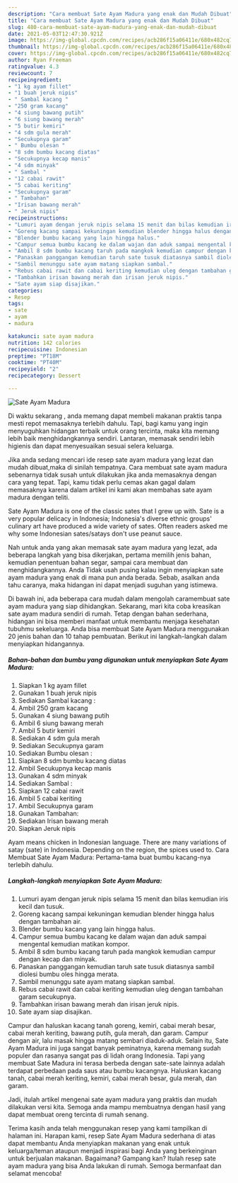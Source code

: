 ```yaml
---
description: "Cara membuat Sate Ayam Madura yang enak dan Mudah Dibuat"
title: "Cara membuat Sate Ayam Madura yang enak dan Mudah Dibuat"
slug: 480-cara-membuat-sate-ayam-madura-yang-enak-dan-mudah-dibuat
date: 2021-05-03T12:47:30.921Z
image: https://img-global.cpcdn.com/recipes/acb286f15a06411e/680x482cq70/sate-ayam-madura-foto-resep-utama.jpg
thumbnail: https://img-global.cpcdn.com/recipes/acb286f15a06411e/680x482cq70/sate-ayam-madura-foto-resep-utama.jpg
cover: https://img-global.cpcdn.com/recipes/acb286f15a06411e/680x482cq70/sate-ayam-madura-foto-resep-utama.jpg
author: Ryan Freeman
ratingvalue: 4.3
reviewcount: 7
recipeingredient:
- "1 kg ayam fillet"
- "1 buah jeruk nipis"
- " Sambal kacang "
- "250 gram kacang"
- "4 siung bawang putih"
- "6 siung bawang merah"
- "5 butir kemiri"
- "4 sdm gula merah"
- "Secukupnya garam"
- " Bumbu olesan "
- "8 sdm bumbu kacang diatas"
- "Secukupnya kecap manis"
- "4 sdm minyak"
- " Sambal "
- "12 cabai rawit"
- "5 cabai keriting"
- "Secukupnya garam"
- " Tambahan"
- "Irisan bawang merah"
- " Jeruk nipis"
recipeinstructions:
- "Lumuri ayam dengan jeruk nipis selama 15 menit dan bilas kemudian iris kecil dan tusuk."
- "Goreng kacang sampai kekuningan kemudian blender hingga halus dengan tambahan air."
- "Blender bumbu kacang yang lain hingga halus."
- "Campur semua bumbu kacang ke dalam wajan dan aduk sampai mengental kemudian matikan kompor."
- "Ambil 8 sdm bumbu kacang taruh pada mangkok kemudian campur dengan kecap dan minyak."
- "Panaskan panggangan kemudian taruh sate tusuk diatasnya sambil diolesi bumbu oles hingga merata."
- "Sambil menunggu sate ayam matang siapkan sambal."
- "Rebus cabai rawit dan cabai keriting kemudian uleg dengan tambahan garam secukupnya."
- "Tambahkan irisan bawang merah dan irisan jeruk nipis."
- "Sate ayam siap disajikan."
categories:
- Resep
tags:
- sate
- ayam
- madura

katakunci: sate ayam madura 
nutrition: 142 calories
recipecuisine: Indonesian
preptime: "PT18M"
cooktime: "PT40M"
recipeyield: "2"
recipecategory: Dessert

---
```



![Sate Ayam Madura](https://img-global.cpcdn.com/recipes/acb286f15a06411e/680x482cq70/sate-ayam-madura-foto-resep-utama.jpg)

Di waktu  sekarang , anda memang dapat membeli makanan praktis tanpa mesti repot memasaknya terlebih dahulu. Tapi, bagi kamu yang ingin menyuguhkan hidangan terbaik untuk orang tercinta, maka kita memang lebih baik menghidangkannya sendiri. Lantaran, memasak sendiri lebih higienis dan dapat menyesuaikan sesuai selera keluarga.

Jika anda sedang mencari ide resep sate ayam madura yang lezat dan mudah dibuat,maka di sinilah tempatnya. Cara membuat sate ayam madura  sebenarnya tidak susah untuk dilakukan jika anda memasaknya dengan cara yang tepat. Tapi, kamu tidak perlu cemas akan gagal dalam memasaknya 
karena dalam artikel ini kami akan membahas sate ayam madura dengan teliti.  

Sate Ayam Madura is one of the classic sates that I grew up with. Sate is a very popular delicacy in Indonesia; Indonesia&#39;s diverse ethnic groups&#39; culinary art have produced a wide variety of sates. Often readers asked me why some Indonesian sates/satays don&#39;t use peanut sauce.

Nah untuk anda yang akan memasak sate ayam madura yang lezat, ada beberapa langkah yang bisa dikerjakan, pertama memilih jenis bahan, kemudian penentuan bahan segar, sampai cara membuat dan menghidangkannya. Anda Tidak usah pusing kalau ingin menyiapkan sate ayam madura yang enak di mana pun anda berada. Sebab, asalkan anda  tahu caranya, maka hidangan ini dapat menjadi suguhan yang istimewa.

Di bawah ini, ada beberapa cara mudah dalam mengolah caramembuat sate ayam madura yang siap dihidangkan. Sekarang, mari kita coba kreasikan sate ayam madura sendiri di rumah. Tetap dengan bahan sederhana, hidangan ini bisa memberi manfaat untuk membantu menjaga kesehatan tubuhmu sekeluarga. Anda bisa membuat Sate Ayam Madura menggunakan 20 jenis bahan dan 10 tahap pembuatan. Berikut ini langkah-langkah dalam menyiapkan hidangannya.

<!--inarticleads1-->

##### Bahan-bahan dan bumbu yang digunakan untuk menyiapkan Sate Ayam Madura:

1. Siapkan 1 kg ayam fillet
1. Gunakan 1 buah jeruk nipis
1. Sediakan  Sambal kacang :
1. Ambil 250 gram kacang
1. Gunakan 4 siung bawang putih
1. Ambil 6 siung bawang merah
1. Ambil 5 butir kemiri
1. Sediakan 4 sdm gula merah
1. Sediakan Secukupnya garam
1. Sediakan  Bumbu olesan :
1. Siapkan 8 sdm bumbu kacang diatas
1. Ambil Secukupnya kecap manis
1. Gunakan 4 sdm minyak
1. Sediakan  Sambal :
1. Siapkan 12 cabai rawit
1. Ambil 5 cabai keriting
1. Ambil Secukupnya garam
1. Gunakan  Tambahan:
1. Sediakan Irisan bawang merah
1. Siapkan  Jeruk nipis


Ayam means chicken in Indonesian language. There are many variations of satay (sate) in Indonesia. Depending on the region, the spices used to. Cara Membuat Sate Ayam Madura: Pertama-tama buat bumbu kacang-nya terlebih dahulu. 

<!--inarticleads2-->

##### Langkah-langkah menyiapkan Sate Ayam Madura:

1. Lumuri ayam dengan jeruk nipis selama 15 menit dan bilas kemudian iris kecil dan tusuk.
1. Goreng kacang sampai kekuningan kemudian blender hingga halus dengan tambahan air.
1. Blender bumbu kacang yang lain hingga halus.
1. Campur semua bumbu kacang ke dalam wajan dan aduk sampai mengental kemudian matikan kompor.
1. Ambil 8 sdm bumbu kacang taruh pada mangkok kemudian campur dengan kecap dan minyak.
1. Panaskan panggangan kemudian taruh sate tusuk diatasnya sambil diolesi bumbu oles hingga merata.
1. Sambil menunggu sate ayam matang siapkan sambal.
1. Rebus cabai rawit dan cabai keriting kemudian uleg dengan tambahan garam secukupnya.
1. Tambahkan irisan bawang merah dan irisan jeruk nipis.
1. Sate ayam siap disajikan.


Campur dan haluskan kacang tanah goreng, kemiri, cabai merah besar, cabai merah keriting, bawang putih, gula merah, dan garam. Campur dengan air, lalu masak hingga matang sembari diaduk-aduk. Selain itu, Sate Ayam Madura ini juga sangat banyak peminatnya, karena memang sudah populer dan rasanya sangat pas di lidah orang Indonesia. Tapi yang membuat Sate Madura ini terasa berbeda dengan sate-sate lainnya adalah terdapat perbedaan pada saus atau bumbu kacangnya. Haluskan kacang tanah, cabai merah keriting, kemiri, cabai merah besar, gula merah, dan garam. 

Jadi, itulah artikel mengenai  sate ayam madura  yang praktis dan mudah dilakukan versi kita. Semoga anda mampu membuatnya dengan hasil yang dapat membuat oreng tercinta di rumah senang. 

Terima kasih anda telah menggunakan resep yang kami tampilkan di halaman ini. Harapan kami, resep  Sate Ayam Madura sederhana di atas dapat membantu Anda menyiapkan makanan yang enak untuk keluarga/teman ataupun menjadi inspirasi bagi Anda yang berkeinginan untuk berjualan makanan. Bagaimana? Gampang kan? Itulah resep sate ayam madura yang bisa Anda lakukan di rumah. Semoga bermanfaat dan selamat mencoba!

